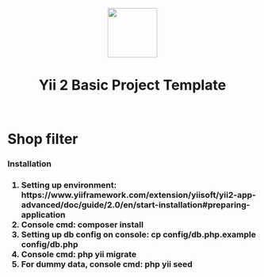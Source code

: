 <p align="center">
    <a href="https://github.com/yiisoft" target="_blank">
        <img src="https://avatars0.githubusercontent.com/u/993323" height="100px">
    </a>
    <h1 align="center">Yii 2 Basic Project Template</h1>
    <br>
</p>

<h1>Shop filter</h1>
<h3>Installation<h3>
<ol>
    <li>Setting up environment: https://www.yiiframework.com/extension/yiisoft/yii2-app-advanced/doc/guide/2.0/en/start-installation#preparing-application</li>
    <li>Console cmd: composer install</li>
    <li>Setting up db config on console: cp config/db.php.example config/db.php</li>
    <li>Console cmd: php yii migrate</li> 
    <li>For dummy data, console cmd: php yii seed</li> 
</ol>